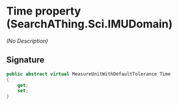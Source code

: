 # Time property (SearchAThing.Sci.IMUDomain)
_(No Description)_

## Signature
```csharp
public abstract virtual MeasureUnitWithDefaultTolerance Time
{
    get;
    set;
}
```

